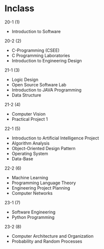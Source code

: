 # Inclass

20-1 (1)
- Introduction to Software

20-2 (2)
- C-Programming (CSEE)
- C Programming Laboratories
- Introduction to Engineering Design

21-1 (3)
- Logic Design
- Open Source Software Lab
- Introduction to JAVA Programming
- Data Structure

21-2 (4)
- Computer Vision
- Practical Project 1

22-1 (5)
- Introduction to Artificial Intelligence Project
- Algorithm Analysis
- Object-Oriented Design Pattern
- Operating System
- Data-Base

22-2 (6)
- Machine Learning
- Programming Language Theory
- Engineering Project Planning
- Computer Networks

23-1 (7)
- Software Engineering
- Python Programming

23-2 (8)
- Computer Architecture and Organization
- Probability and Random Processes
